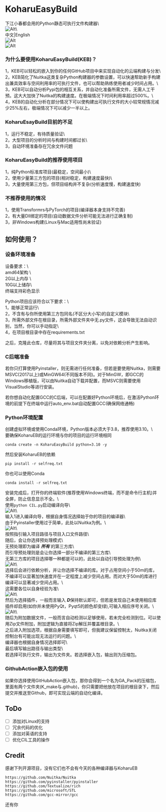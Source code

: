 
# KoharuEasyBuild  
  
下江小春都会用的Python静态可执行文件构建器\  
![Alt](https://github.com/tucaodashen/KoharuPyEasyBuild/blob/main/readme/edHeadI.jpg?raw=true "Ai画的")\  
中文|English  
![Alt](https://repobeats.axiom.co/api/embed/d4224f09be08f0118383269fca5d909676a69c0e.svg "Repobeats analytics image")  
![Alt](https://moe-counter.glitch.me/get/@:tucaodashen_Koharu?theme=rule34 "Repobeats analytics image")  
### 为什么要使用KoharuEasyBuild(KEB)？  
1，KEB可以轻松的嵌入到你的任何GitHub项目中来实现自动化的云端构建与分发\  
2，KEB简化了Nuitka这类复杂Python构建器的参数设置，可以快速帮助新手构建出兼具效率与空间利用率的可执行文件，也可以帮助熟练使用者减少时间占用。\  
3，KEB可以自动分析Pypi包的相互关系，并自动化准备所需文件，无需人工干预。这大大加快了Nuitka的构建速度。在极端情况下时间利用率超过500%。\  
4，KEB的自动化分析在部分情况下可以使构建出可执行文件的大小较常规情况减少25%左右，极端情况下可以减少一半以上。  
  
### KoharuEsayBuild目前的不足  
1，运行不稳定，有待质量验证\  
2，大型项目的分析时间与构建时间都过长\  
3，自动环境准备存在冗余文件问题  
  
  
### KoharuEasyBuild的推荐使用项目  
1，纯Python标准库项目(最稳定，空间最小)\  
2，使用少量第三方包的项目(相对稳定，构建速度最快)\  
3，大量使用第三方包，但项目结构并不复杂(分析速度慢，构建速度快)  
  
### 不推荐使用的情况  
1，使用Transformrs与PyTorch的项目(编译器本身支持不完善)  
2，有大量Dll绑定的项目(自动数据文件分析可能无法进行正确复制)  
3，非Windows构建(Linux与Mac适用性尚未验证)  
  
## 如何使用？  
### 设备环境准备  
设备要求：\  
amd64架构 \  
2G以上内存 \  
10G以上储存\  
终端支持彩色显示  
  
Python项目应该符合以下要求：\  
1，能够正常运行\  
2，不含有与你所使用第三方包同名(不区分大小写)的自定义模块\  
3，所需外部文件在根目录，所需外部文件夹中无.py文件，这会导致无法自动识别，当然，你可以手动指定\  
4，在项目根目录中存在requirements.txt  
  
之后，克隆此仓库，尽量将其与项目文件夹分离，以免对依赖分析产生影响。  
  
  
### C后端准备  
若你只打算使用Pyinstaller，则无需进行任何准备，但若是要使用Nuitka，则需要MSVC(2017以上)或MinGW64(不同版本不同)。对于MinGW，即GCC的Windows移植版，可以由Nuitka自动下载并配置，而MSVC则需要使用VisualStudio等进行安装。  
  
若你想自动化配置GCC的C后端，可以在配置好Python环境后，在激活Python环境的前提下在终端中运行auto_env.bat自动配置GCC(确保网络通畅)  
### Python环境配置  
创建虚拟环境或使用Conda环境，Python版本必须大于3.8，推荐使用3.10。\  
要确保KoharuEB的运行环境与你的项目的运行环境相同  
```  
conda create -n KoharuEasyBuild python=3.10 -y  
```  
然后安装KoharuEB的依赖  
```  
pip install -r selfreq.txt  
```  
你也可以使用Conda  
```  
conda install -r selfreq.txt  
```  
  
安装完成后，打开你的终端软件(推荐使用Windows终端，而不是命令行主机)并全屏，防止信息显示不全。\  
使用`python CIL.py`启动编译向导\  
![Alt](https://github.com/tucaodashen/KoharuPyEasyBuild/blob/main/readme/pic1.png?raw=true "Pic1")\  
输入1进入编译向导，根据自身情况选择始于你的项目的编译器\  
由于Pyinstaller使用过于简单，此处以Nuitka为例。\  
![Alt](https://github.com/tucaodashen/KoharuPyEasyBuild/blob/main/readme/pic2.png?raw=true "Pic2")\  
按照指引输入项目路径与项目入口文件路径\  
随后，会让你选择预处理模式\  
无预处理即为编译 ***所有*** 的第三方库\  
而引导预处理则是会让你选择一部分不编译的第三方库\  
无第三方库的项目选择哪一种都是可以的，此处以自动引导预处理为例\  
![Alt](https://github.com/tucaodashen/KoharuPyEasyBuild/blob/main/readme/pic3.png?raw=true "Pic3")\  
选择后会进行依赖分析，并让你选择不编译的库。对于占用空间小于50m的库，不编译可以显著加快速度并在一定程度上减少空间占用。而对大于50m的库进行编译可以显著减少空间占用。\  
这需要各位以自身经验为准\  
![Alt](https://github.com/tucaodashen/KoharuPyEasyBuild/blob/main/readme/pic4.png?raw=true "Pic4")\  
然后为选择插件，一般而言输入 ***D***保持默认即可，但若是发现自己未使用相应库插件却启用(如你并未使用PyQt，Pyqt5的颜色却变绿),可输入相应序号关闭。\  
![Alt](https://github.com/tucaodashen/KoharuPyEasyBuild/blob/main/readme/pic5.png?raw=true "Pic5")\  
随后为附加数据文件，一般而言自动检测以足够使用，若未完全检测到位。可以使用Zip文件附加，附加逻辑为直接将Zip解压并覆盖根目录。\  
之后进入附加选项，根据自身需要填写即可，但我建议保留控制太，Nuitka关闭控制台有可能出现无法运行的问题。\  
编译器也根据自身情况选择即可\  
最后填写输出路径与输出类型\  
若选择可执行文件，输出为文件夹。若选择嵌入包，输出则为压缩包。  
  
### GithubAction嵌入包的使用  
如果你选择使用GitHubAction嵌入包，那你会得到一个名为GA_Pack的压缩包，里面有两个文件夹(K_make与.github)，你只需要把他放在项目的根目录下，然后提交并推送至Github，即可实现云端的自动化编译。

## ToDo
 - [ ] 添加对Linux的支持
 - [ ] 冗余代码的优化
 - [ ] 添加对英语的支持
 - [ ] 优化CIL工具的操作

## Credit
感谢下列开源项目，没有它们也不会有今天的各种编译器与KoharuEB
```
https://github.com/Nuitka/Nuitka
https://github.com/pyinstaller/pyinstaller
https://github.com/Textualize/rich
https://github.com/microsoft/STL
https://github.com/gcc-mirror/gcc
```
还有你